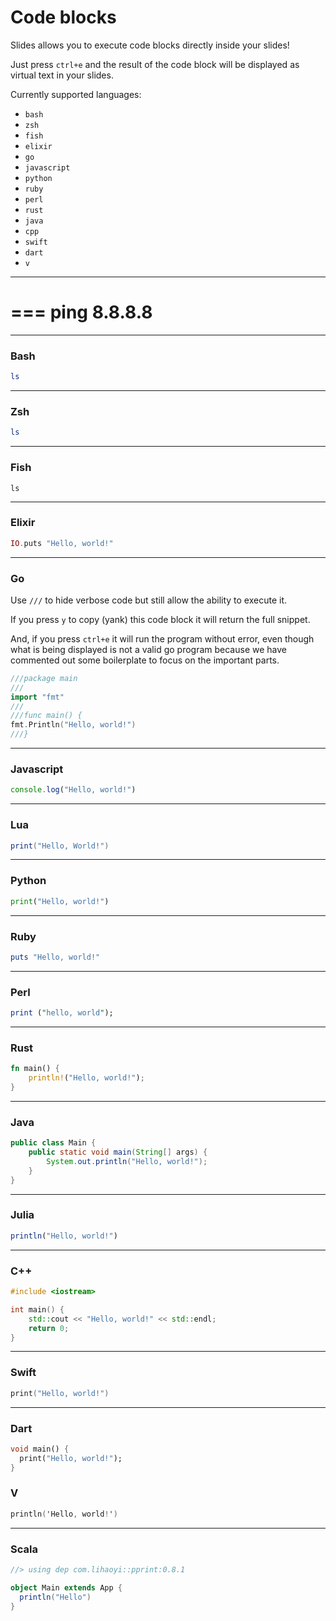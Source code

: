 # Code blocks

Slides allows you to execute code blocks directly inside your slides!

Just press `ctrl+e` and the result of the code block will be displayed as virtual text in your slides.

Currently supported languages:

<!-- Use comments in your markdown! -->

* `bash`
* `zsh`
* `fish`
* `elixir`
* `go`
* `javascript`
* `python`
* `ruby`
* `perl`
* `rust`
* `java`
* `cpp`
* `swift`
* `dart`
* `v`
<!-- * `secret` -->

---

===
ping 8.8.8.8
===

---

### Bash

```bash
ls
```

---

### Zsh

```zsh
ls
```

---

### Fish

```fish
ls
```

---

### Elixir

```elixir
IO.puts "Hello, world!"
```

---

### Go

Use `///` to hide verbose code but still allow the ability to execute it.

If you press `y` to copy (yank) this code block it will return the full snippet.

And, if you press `ctrl+e` it will run the program without error, even though
what is being displayed is not a valid go program because we have commented out
some boilerplate to focus on the important parts.

```go
///package main
///
import "fmt"
///
///func main() {
fmt.Println("Hello, world!")
///}
```

---

### Javascript

```javascript
console.log("Hello, world!")
```

---

### Lua

```lua
print("Hello, World!")
```

---

### Python

```python
print("Hello, world!")
```

---

### Ruby

```ruby
puts "Hello, world!"
```

---

### Perl

```perl
print ("hello, world");
```

---

### Rust

```rust
fn main() {
    println!("Hello, world!");
}
```

---

### Java
```java
public class Main {
    public static void main(String[] args) {
        System.out.println("Hello, world!");
    }
}
```

---

### Julia
```julia
println("Hello, world!")
```

---

### C++
```cpp
#include <iostream>

int main() {
    std::cout << "Hello, world!" << std::endl;
    return 0;
}
```

---

### Swift
```swift
print("Hello, world!")
```

---

### Dart
```dart
void main() {
  print("Hello, world!");
}
```

### V

```v
println('Hello, world!')
```

---

### Scala

```scala
//> using dep com.lihaoyi::pprint:0.8.1

object Main extends App {
  println("Hello")
}
```
